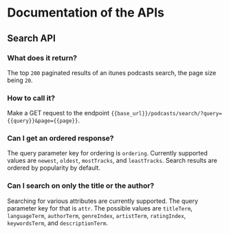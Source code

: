 # Documentation of the APIs

## Search API

### What does it return?

The top `200` paginated results of an itunes
podcasts search, the page size being `20`.

### How to call it?

Make a GET request to the endpoint `{{base_url}}/podcasts/search/?query={{query}}&page={{page}}`.

### Can I get an ordered response?

The query parameter key for ordering is `ordering`.
Currently supported values are `newest`, `oldest`, `mostTracks`, and `leastTracks`. 
Search results are ordered by popularity by default.

### Can I search on only the title or the author?

Searching for various attributes are currently
supported. The query parameter key for that is
`attr`. The possible values are `titleTerm`, `languageTerm`, `authorTerm`, `genreIndex`,
        `artistTerm`, `ratingIndex`, `keywordsTerm`, and `descriptionTerm`.
